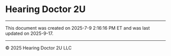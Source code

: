 # Hearing Doctor 2U

---

This document was created on 2025-7-9 2:16:16 PM ET and was last updated on 2025-9-17.

---

© 2025 Hearing Doctor 2U LLC